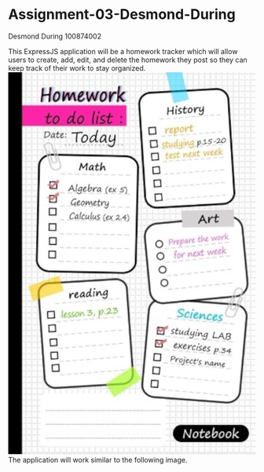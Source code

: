# Assignment-03-Desmond-During

Desmond During 100874002

This ExpressJS application will be a homework tracker which will allow users to create, add, edit, and delete the homework
they post so they can keep track of their work to stay organized.
![Image of a homework to do list.](to_do_list.png) 
The
application will work similar to the following image.